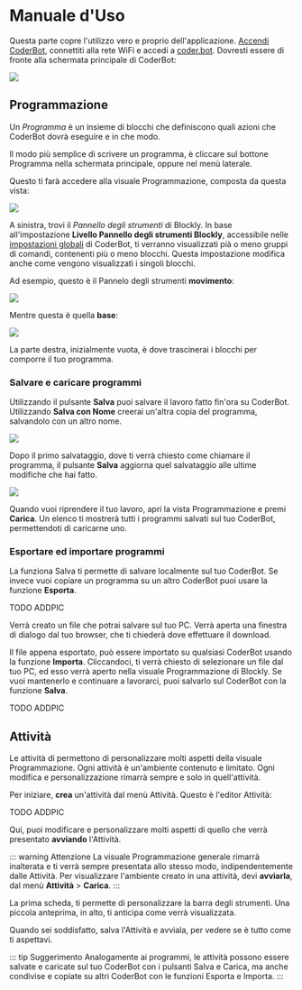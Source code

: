 # Manuale d'Uso

Questa parte copre l'utilizzo vero e proprio dell'applicazione. [Accendi CoderBot](/manual/#messa-in-funzione), connettiti alla rete WiFi e accedi a [coder.bot](http://coder.bot). Dovresti essere di fronte alla schermata principale di CoderBot:

![](/images/usermanual/landing.png)


## Programmazione

Un *Programma* è un insieme di blocchi che definiscono quali azioni che CoderBot dovrà eseguire e in che modo.

Il modo più semplice di scrivere un programma, è cliccare sul bottone Programma nella schermata principale, oppure nel menù laterale. 


Questo ti farà accedere alla visuale Programmazione, composta da questa vista:

![](/images/usermanual/program_view.png)


A sinistra, trovi il *Pannello degli strumenti* di Blockly. In base all'impostazione **Livello Pannello degli strumenti Blockly**, accessibile nelle [impostazioni globali](/manual/#impostazioni) di CoderBot, ti verranno visualizzati pià o meno gruppi di comandi, contenenti più o meno blocchi. Questa impostazione modifica anche come vengono visualizzati i singoli blocchi.

Ad esempio, questo è il Pannelo degli strumenti **movimento**:

![](/images/usermanual/toolbox_mov.png)

Mentre questa è quella **base**:

![](/images/usermanual/toolbox_base.png)


La parte destra, inizialmente vuota, è dove trascinerai i blocchi per comporre il tuo programma.

### Salvare e caricare programmi

Utilizzando il pulsante **Salva** puoi salvare il lavoro fatto fin'ora su CoderBot. Utilizzando **Salva con Nome** creerai un'altra copia del programma, salvandolo con un altro nome.

![](/images/usermanual/save1.png)

Dopo il primo salvataggio, dove ti verrà chiesto come chiamare il programma, il pulsante **Salva** aggiorna quel salvataggio alle ultime modifiche che hai fatto.

![](/images/usermanual/load1.png)

Quando vuoi riprendere il tuo lavoro, apri la vista Programmazione e premi **Carica**. Un elenco ti mostrerà tutti i programmi salvati sul tuo CoderBot, permettendoti di caricarne uno.

### Esportare ed importare programmi

La funziona Salva ti permette di salvare localmente sul tuo CoderBot. Se invece vuoi copiare un programma su un altro CoderBot puoi usare la funzione **Esporta**.

TODO ADDPIC

Verrà creato un file che potrai salvare sul tuo PC. Verrà aperta una finestra di dialogo dal tuo browser, che ti chiederà dove effettuare il download.

Il file appena esportato, può essere importato su qualsiasi CoderBot usando la funzione **Importa**. Cliccandoci, ti verrà chiesto di selezionare un file dal tuo PC, ed esso verrà aperto nella visuale Programmazione di Blockly. Se vuoi mantenerlo e continuare a lavorarci, puoi salvarlo sul CoderBot con la funzione **Salva**.

TODO ADDPIC


## Attività

Le attività di permettono di personalizzare molti aspetti della visuale Programmazione. Ogni attività è un'ambiente contenuto e limitato. Ogni modifica e personalizzazione rimarrà sempre e solo in quell'attività.

Per iniziare, **crea** un'attività dal menù Attività. Questo è l'editor Attività:

TODO ADDPIC

Qui, puoi modificare e personalizzare molti aspetti di quello che verrà presentato **avviando** l'Attività.

::: warning Attenzione
La visuale Programmazione generale rimarrà inalterata e ti verrà sempre presentata allo stesso modo, indipendentemente dalle Attività. Per visualizzare l'ambiente creato in una attività, devi **avviarla**, dal menù **Attività** > **Carica**.
:::

La prima scheda, ti permette di personalizzare la barra degli strumenti. Una piccola anteprima, in alto, ti anticipa come verrà visualizzata.

Quando sei soddisfatto, salva l'Attività e avviala, per vedere se è tutto come ti aspettavi.


::: tip Suggerimento
Analogamente ai programmi, le attività possono essere salvate e caricate sul tuo CoderBot con i pulsanti Salva e Carica, ma anche condivise e copiate su altri CoderBot con le funzioni Esporta e Importa.
:::